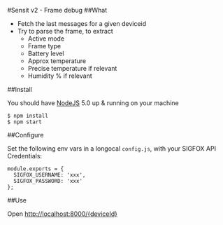 #Sensit v2 - Frame debug
##What
* Fetch the last messages for a given deviceid
* Try to parse the frame, to extract
  * Active mode
  * Frame type
  * Battery level
  * Approx temperature 
  * Precise temperature if relevant
  * Humidity % if relevant


##Install

You should have  [NodeJS](http://nodejs.org) 5.0 up & running on your machine


	$ npm install
	$ npm start

##Configure

Set the following env vars in a longocal `config.js`, with your SIGFOX API Credentials: 

	module.exports = {
	  SIGFOX_USERNAME: 'xxx',
	  SIGFOX_PASSWORD: 'xxx'
	};

##Use

Open [http://localhost:8000/{deviceId}](http://localhost:8000/{deviceId})




